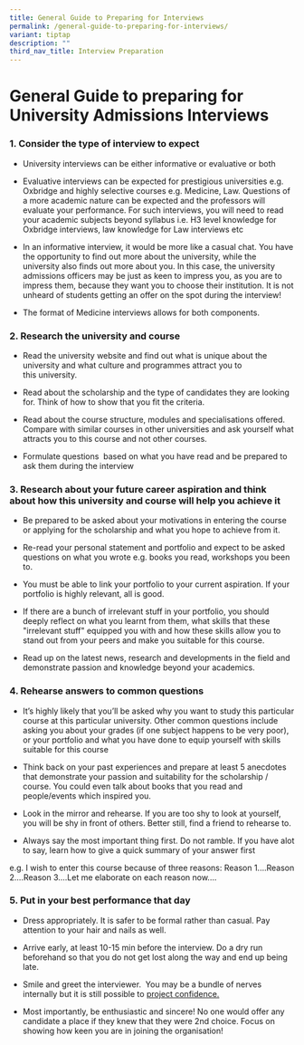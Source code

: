 ```yaml
---
title: General Guide to Preparing for Interviews
permalink: /general-guide-to-preparing-for-interviews/
variant: tiptap
description: ""
third_nav_title: Interview Preparation
---
```

<h1>General Guide to preparing for University Admissions Interviews</h1>
<h3>1. Consider the type of interview to expect</h3>
<ul>
<li>
<p>University interviews can be either informative or evaluative&nbsp;or
both</p>
</li>
<li>
<p>Evaluative interviews can be expected for prestigious universities e.g.
Oxbridge&nbsp;and highly selective courses e.g. Medicine, Law. Questions
of a more academic nature can be expected and the professors will evaluate
your performance. For such interviews, you will need to read your academic
subjects beyond syllabus i.e. H3 level knowledge for Oxbridge interviews,
law knowledge for Law interviews etc</p>
</li>
<li>
<p>In an&nbsp;informative&nbsp;interview, it would be more like a casual
chat. You have the opportunity to find out more about the university, while
the university also finds out more about you. In this case, the university
admissions officers may be just as keen to impress you, as you are to impress
them, because they want you to choose their institution. It is not unheard
of students getting an offer on the spot during the interview!</p>
</li>
<li>
<p>The format of Medicine interviews allows for both components.</p>
</li>
</ul>
<h3>2. Research the university and course</h3>
<ul>
<li>
<p>Read the university website and find out what is unique about the university
and what culture and programmes attract you to this&nbsp;university.</p>
</li>
<li>
<p>Read about the scholarship and the type of candidates they are looking
for. Think of how to show that you fit the criteria.</p>
</li>
<li>
<p>Read about the course structure, modules and specialisations offered.
Compare with similar courses in other universities and ask yourself what
attracts you to this course and not other courses.</p>
</li>
<li>
<p>Formulate questions&nbsp; based on what you have read and be prepared
to ask them during the interview</p>
</li>
</ul>
<h3>3. Research about your future career aspiration and think about how this university and course will help you achieve it</h3>
<ul>
<li>
<p>Be prepared to be asked about your motivations in entering the course
or applying for the scholarship and what you hope to achieve from it.&nbsp;</p>
</li>
<li>
<p>Re-read your personal statement and portfolio&nbsp;and expect to be asked
questions on what you wrote e.g. books you read, workshops you been to.</p>
</li>
<li>
<p>You must be able to link your portfolio to your current aspiration. If
your portfolio is highly relevant, all is good.</p>
</li>
<li>
<p>If there are a bunch of irrelevant stuff in your portfolio, you should
deeply reflect on what you learnt from them, what skills that these "irrelevant
stuff" equipped you with and how these skills allow you to stand out from
your peers and make you suitable for this course.</p>
</li>
<li>
<p>Read&nbsp;up on the latest news, research and developments in the field
and demonstrate passion and knowledge beyond your academics.&nbsp;</p>
</li>
</ul>
<h3>4. Rehearse answers to common questions</h3>
<ul>
<li>
<p>It’s highly likely that you’ll be asked why you want to study this particular
course at this particular university. Other common questions include asking
you about your grades (if one subject happens to be very poor), or your
portfolio and what you have done to equip yourself with skills suitable
for this course</p>
</li>
<li>
<p>Think back on your past experiences and prepare at least 5 anecdotes that
demonstrate your passion and suitability for the scholarship / course.
You could even talk about books that you read and people/events which&nbsp;inspired
you.</p>
</li>
<li>
<p>Look in the mirror and rehearse. If you are too shy to look at yourself,
you will be shy in front of others. Better still, find a friend to rehearse
to.</p>
</li>
<li>
<p>Always say the most important thing first. Do not ramble. If you have
alot to say, learn how to give a quick summary of your answer first</p>
</li>
</ul>
<p>e.g. I wish to enter this course because of three reasons: Reason 1....Reason
2....Reason 3....Let me elaborate on each reason now....</p>
<h3>5. Put in your best performance that day</h3>
<ul>
<li>
<p>Dress appropriately. It is safer to be formal rather than casual. Pay
attention to your hair and&nbsp;nails as well.</p>
</li>
<li>
<p>Arrive early, at least 10-15 min before the interview. Do a dry run beforehand
so that you do not get lost along the way and end up being late.</p>
</li>
<li>
<p>Smile and greet the interviewer.&nbsp; You may be a bundle of nerves internally
but it is still possible to <a href="https://www.indeed.com/career-advice/interviewing/appear-confident-in-an-interview" class="wixui-rich-text__text" rel="noopener noreferrer nofollow" target="_blank"><u>project confidence.</u></a>
</p>
</li>
<li>
<p>Most importantly, be enthusiastic and sincere! No one would offer any
candidate a place if they knew that they were 2nd choice. Focus on showing
how keen you are in&nbsp;joining the organisation!</p>
</li>
</ul>
<p></p>